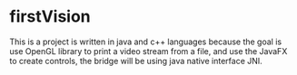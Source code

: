 # firstVision #

This is a project is written in java and c++ languages because the goal is use OpenGL library to print a video stream from a file, and use the JavaFX to create controls, the bridge
will be using java native interface JNI.
